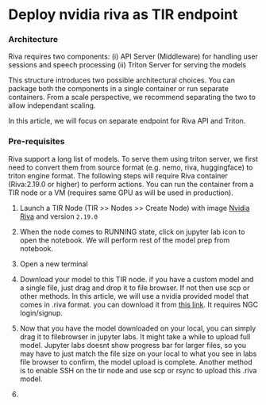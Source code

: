# Deploy nvidia riva as TIR endpoint

### Architecture
Riva requires two components: 
(i)  API Server (Middleware) for handling user sessions and speech processing 
(ii) Triton Server for serving the models 

This structure introduces two possible architectural choices. You can package both the components in a single container or run separate containers. From a scale perspective, we recommend separating the two to allow independant scaling.

In this article, we will focus on separate endpoint for Riva API and Triton. 

### Pre-requisites

Riva support a long list of models. To serve them using triton server, we first need to convert them from source format (e.g. nemo, riva, huggingface) to triton engine format. The following steps will require Riva container (Riva:2.19.0 or higher) to perform actions. You can run the container from a  TIR node or a VM (requires same GPU as will be used in production).

1. Launch a TIR Node (TIR >> Nodes >> Create Node) with image [Nvidia Riva](nvcr.io/nvidia/riva/riva-speech:2.19.0) and version `2.19.0`
2. When the node comes to RUNNING state, click on jupyter lab icon to open the notebook. We will perform rest of the model prep from notebook.
3. Open a new terminal
4. Download your model to this TIR node. if you have a custom model and a single file, just drag and drop it to file browser. If not then use scp or other methods.
In this article, we will use a nvidia provided model that comes in .riva format. you can download it from [this link](https://catalog.ngc.nvidia.com/orgs/nvidia/teams/riva/models/parakeet-ctc-riva-0-6b-en-us/files). It requires NGC login/signup.  
5. Now that you have the model downloaded on your local, you can simply drag it to filebrowser in jupyter labs. It might take a while to upload full model. Jupyter labs doesnt show progress bar for larger files, so you may have to just match the file size on your local to what you see in labs file browser to confirm, the model upload is complete. Another method is to enable SSH on the tir node and use scp or rsync to upload this .riva model.

6. 


